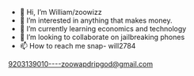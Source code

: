 - 👋 Hi, I’m William/zoowizz
- 👀 I’m interested in anything that makes money.
- 🌱 I’m currently learning economics and technology 
- 💞️ I’m looking to collaborate on jailbreaking phones 
- 📫 How to reach me snap- will2784

9203139010----zoowapdripgod@gmail.com
<!---
Zoowizz/Zoowizz is a ✨ special ✨ repository because its `README.md` (this file) appears on your GitHub profile.
You can click the Preview link to take a look at your changes.
--->
